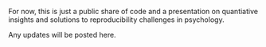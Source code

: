 For now, this is just a public share of code and a presentation on quantiative insights and solutions to reproducibility challenges in psychology. 

Any updates will be posted here. 
